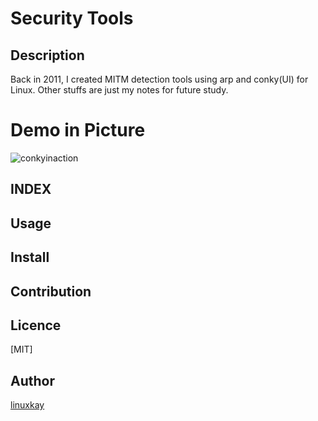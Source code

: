 # Security Tools 

## Description
Back in 2011, I created MITM detection tools using arp and conky(UI) for Linux. Other stuffs are just my notes for future study.

# Demo in Picture
![conkyinaction](https://raw.githubusercontent.com/wiki/linuxkay/images/Security_tools/conky_screenshot.jpeg)

## INDEX

## Usage

## Install

## Contribution

## Licence
[MIT]

## Author

[linuxkay](https://github.com/linuxkay)
